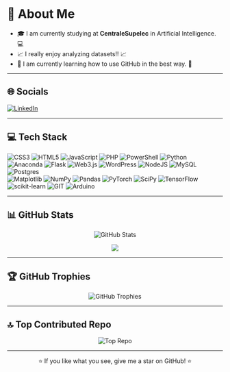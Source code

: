 <!-- 👋 Hey there, I'm [Votre Nom] -->

# 💫 About Me
- 🎓 I am currently studying at **CentraleSupelec** in Artificial Intelligence. :computer:  
- 📈 I really enjoy analyzing datasets!! :chart_with_upwards_trend:  
- 🤙 I am currently learning how to use GitHub in the best way. :call_me_hand:  

---

## 🌐 Socials
[![LinkedIn][linkedin-shield]][linkedin-url]

---

## 💻 Tech Stack
<p>
  <img alt="CSS3" src="https://img.shields.io/badge/-CSS3-1572B6?style=flat-square&logo=css3&logoColor=white" />
  <img alt="HTML5" src="https://img.shields.io/badge/-HTML5-E34F26?style=flat-square&logo=html5&logoColor=white" />
  <img alt="JavaScript" src="https://img.shields.io/badge/-JavaScript-F7DF1E?style=flat-square&logo=javascript&logoColor=black" />
  <img alt="PHP" src="https://img.shields.io/badge/-PHP-777BB4?style=flat-square&logo=php&logoColor=white" />
  <img alt="PowerShell" src="https://img.shields.io/badge/-PowerShell-5391FE?style=flat-square&logo=windows-powershell&logoColor=white" />
  <img alt="Python" src="https://img.shields.io/badge/-Python-3776AB?style=flat-square&logo=python&logoColor=white" />
  <img alt="Anaconda" src="https://img.shields.io/badge/-Anaconda-44A833?style=flat-square&logo=anaconda&logoColor=white" />
  <img alt="Flask" src="https://img.shields.io/badge/-Flask-000000?style=flat-square&logo=flask&logoColor=white" />
  <img alt="Web3.js" src="https://img.shields.io/badge/-Web3.js-F16822?style=flat-square&logo=ethereum&logoColor=white" />
  <img alt="WordPress" src="https://img.shields.io/badge/-WordPress-21759B?style=flat-square&logo=wordpress&logoColor=white" />
  <img alt="NodeJS" src="https://img.shields.io/badge/-Node.js-339933?style=flat-square&logo=node.js&logoColor=white" />
  <img alt="MySQL" src="https://img.shields.io/badge/-MySQL-4479A1?style=flat-square&logo=mysql&logoColor=white" />
  <img alt="Postgres" src="https://img.shields.io/badge/-PostgreSQL-336791?style=flat-square&logo=postgresql&logoColor=white" />
  <br/>
  <img alt="Matplotlib" src="https://img.shields.io/badge/-Matplotlib-11557C?style=flat-square&logo=matplotlib&logoColor=white" />
  <img alt="NumPy" src="https://img.shields.io/badge/-NumPy-013243?style=flat-square&logo=numpy&logoColor=white" />
  <img alt="Pandas" src="https://img.shields.io/badge/-Pandas-150458?style=flat-square&logo=pandas&logoColor=white" />
  <img alt="PyTorch" src="https://img.shields.io/badge/-PyTorch-EE4C2C?style=flat-square&logo=pytorch&logoColor=white" />
  <img alt="SciPy" src="https://img.shields.io/badge/-SciPy-8CAAE6?style=flat-square&logo=scipy&logoColor=white" />
  <img alt="TensorFlow" src="https://img.shields.io/badge/-TensorFlow-FF6F00?style=flat-square&logo=tensorflow&logoColor=white" />
  <img alt="scikit-learn" src="https://img.shields.io/badge/-scikit--learn-F7931E?style=flat-square&logo=scikit-learn&logoColor=white" />
  <img alt="GIT" src="https://img.shields.io/badge/-Git-F05032?style=flat-square&logo=git&logoColor=white" />
  <img alt="Arduino" src="https://img.shields.io/badge/-Arduino-00979D?style=flat-square&logo=arduino&logoColor=white" />
</p>

---

## 📊 GitHub Stats
<p align="center">
  <img src="https://github-readme-stats-liart-alpha-76.vercel.app/api?username=toommttom&show_icons=true&theme=dracula" alt="GitHub Stats" />
</p>

<p align="center">
<img 
  src="https://github-readme-stats-liart-alpha-76.vercel.app/api/top-langs/?layout=compact&username=toommttom&theme=dracula"
/>
</p>


---

## 🏆 GitHub Trophies
<p align="center">
  <img src="https://github-profile-trophy.vercel.app/?username=toommttom&theme=dracula&column=8" alt="GitHub Trophies" />
</p>

---

## 🔝 Top Contributed Repo
<p align="center">
  <img src="https://github-readme-stats-liart-alpha-76.vercel.app/api/pin/?username=toommttom&repo=Network_monitoring_dashboard
&theme=radical" alt="Top Repo" />
</p>

---

<p align="center">⭐️ If you like what you see, give me a star on GitHub! ⭐️</p>

<!-- Links -->
[linkedin-shield]: https://img.shields.io/badge/-LinkedIn-0077B5?style=flat-square&logo=linkedin&logoColor=white
[linkedin-url]: https://www.linkedin.com/in/tomfluzin
